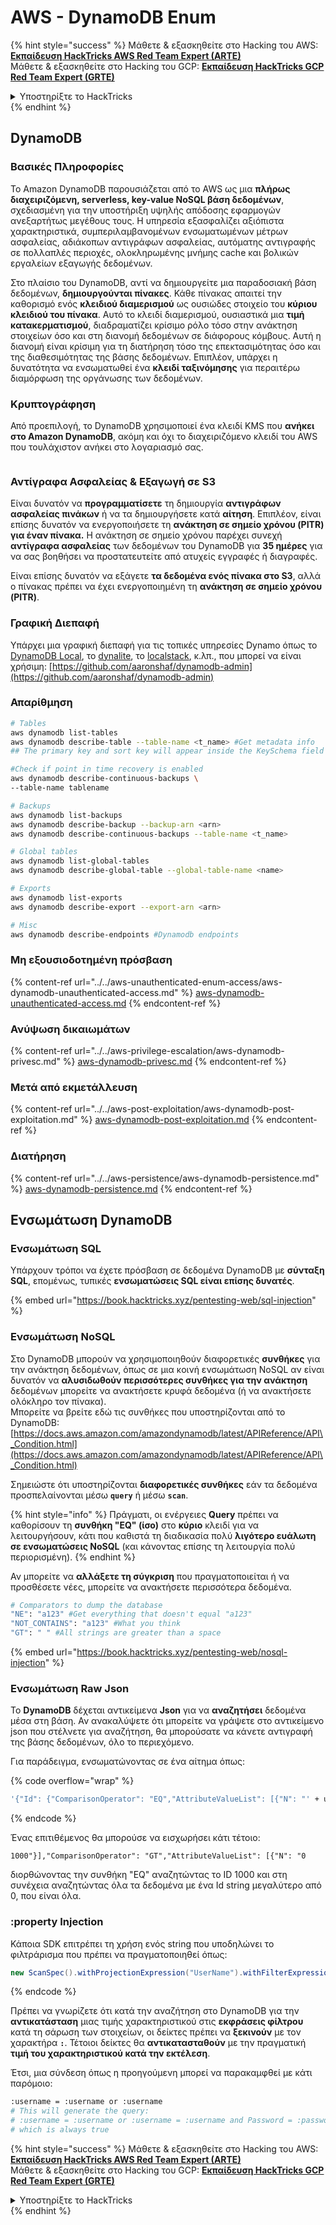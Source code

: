 # AWS - DynamoDB Enum

{% hint style="success" %}
Μάθετε & εξασκηθείτε στο Hacking του AWS:<img src="/.gitbook/assets/image.png" alt="" data-size="line">[**Εκπαίδευση HackTricks AWS Red Team Expert (ARTE)**](https://training.hacktricks.xyz/courses/arte)<img src="/.gitbook/assets/image.png" alt="" data-size="line">\
Μάθετε & εξασκηθείτε στο Hacking του GCP: <img src="/.gitbook/assets/image (2).png" alt="" data-size="line">[**Εκπαίδευση HackTricks GCP Red Team Expert (GRTE)**<img src="/.gitbook/assets/image (2).png" alt="" data-size="line">](https://training.hacktricks.xyz/courses/grte)

<details>

<summary>Υποστηρίξτε το HackTricks</summary>

* Ελέγξτε τα [**σχέδια συνδρομής**](https://github.com/sponsors/carlospolop)!
* **Εγγραφείτε** στη 💬 [**ομάδα Discord**](https://discord.gg/hRep4RUj7f) ή στη [**ομάδα telegram**](https://t.me/peass) ή **ακολουθήστε** μας στο **Twitter** 🐦 [**@hacktricks\_live**](https://twitter.com/hacktricks\_live)**.**
* **Μοιραστείτε κόλπα χάκερ υποβάλλοντας PRs** στα αποθετήρια [**HackTricks**](https://github.com/carlospolop/hacktricks) και [**HackTricks Cloud**](https://github.com/carlospolop/hacktricks-cloud).

</details>
{% endhint %}

## DynamoDB

### Βασικές Πληροφορίες

Το Amazon DynamoDB παρουσιάζεται από το AWS ως μια **πλήρως διαχειριζόμενη, serverless, key-value NoSQL βάση δεδομένων**, σχεδιασμένη για την υποστήριξη υψηλής απόδοσης εφαρμογών ανεξαρτήτως μεγέθους τους. Η υπηρεσία εξασφαλίζει αξιόπιστα χαρακτηριστικά, συμπεριλαμβανομένων ενσωματωμένων μέτρων ασφαλείας, αδιάκοπων αντιγράφων ασφαλείας, αυτόματης αντιγραφής σε πολλαπλές περιοχές, ολοκληρωμένης μνήμης cache και βολικών εργαλείων εξαγωγής δεδομένων.

Στο πλαίσιο του DynamoDB, αντί να δημιουργείτε μια παραδοσιακή βάση δεδομένων, **δημιουργούνται πίνακες**. Κάθε πίνακας απαιτεί την καθορισμό ενός **κλειδιού διαμερισμού** ως ουσιώδες στοιχείο του **κύριου κλειδιού του πίνακα**. Αυτό το κλειδί διαμερισμού, ουσιαστικά μια **τιμή κατακερματισμού**, διαδραματίζει κρίσιμο ρόλο τόσο στην ανάκτηση στοιχείων όσο και στη διανομή δεδομένων σε διάφορους κόμβους. Αυτή η διανομή είναι κρίσιμη για τη διατήρηση τόσο της επεκτασιμότητας όσο και της διαθεσιμότητας της βάσης δεδομένων. Επιπλέον, υπάρχει η δυνατότητα να ενσωματωθεί ένα **κλειδί ταξινόμησης** για περαιτέρω διαμόρφωση της οργάνωσης των δεδομένων.

### Κρυπτογράφηση

Από προεπιλογή, το DynamoDB χρησιμοποιεί ένα κλειδί KMS που **ανήκει στο Amazon DynamoDB**, ακόμη και όχι το διαχειριζόμενο κλειδί του AWS που τουλάχιστον ανήκει στο λογαριασμό σας.

<figure><img src="https://lh4.googleusercontent.com/JjtNS7aA-_GRMgZb4v93jWEQJi6DQdUPq0FEpzZPdeyCeNoG05p0NJiV9Zs-ULs_-Tfjmx0W1ZgsE2Ui2ljo7D-1a87Xny-gpLVQO0XmXdFoph9ci1RepbVNwaCe9oPruEZSEDxGTxF5dIv6pW1WpT6kWA=s2048" alt=""><figcaption></figcaption></figure>

### Αντίγραφα Ασφαλείας & Εξαγωγή σε S3

Είναι δυνατόν να **προγραμματίσετε** τη δημιουργία **αντιγράφων ασφαλείας πινάκων** ή να τα δημιουργήσετε κατά **αίτηση**. Επιπλέον, είναι επίσης δυνατόν να ενεργοποιήσετε τη **ανάκτηση σε σημείο χρόνου (PITR) για έναν πίνακα.** Η ανάκτηση σε σημείο χρόνου παρέχει συνεχή **αντίγραφα ασφαλείας** των δεδομένων του DynamoDB για **35 ημέρες** για να σας βοηθήσει να προστατευτείτε από ατυχείς εγγραφές ή διαγραφές.

Είναι επίσης δυνατόν να εξάγετε **τα δεδομένα ενός πίνακα στο S3**, αλλά ο πίνακας πρέπει να έχει ενεργοποιημένη τη **ανάκτηση σε σημείο χρόνου (PITR)**.

### Γραφική Διεπαφή

Υπάρχει μια γραφική διεπαφή για τις τοπικές υπηρεσίες Dynamo όπως το [DynamoDB Local](https://aws.amazon.com/blogs/aws/dynamodb-local-for-desktop-development/), το [dynalite](https://github.com/mhart/dynalite), το [localstack](https://github.com/localstack/localstack), κ.λπ., που μπορεί να είναι χρήσιμη: [https://github.com/aaronshaf/dynamodb-admin](https://github.com/aaronshaf/dynamodb-admin)

### Απαρίθμηση
```bash
# Tables
aws dynamodb list-tables
aws dynamodb describe-table --table-name <t_name> #Get metadata info
## The primary key and sort key will appear inside the KeySchema field

#Check if point in time recovery is enabled
aws dynamodb describe-continuous-backups \
--table-name tablename

# Backups
aws dynamodb list-backups
aws dynamodb describe-backup --backup-arn <arn>
aws dynamodb describe-continuous-backups --table-name <t_name>

# Global tables
aws dynamodb list-global-tables
aws dynamodb describe-global-table --global-table-name <name>

# Exports
aws dynamodb list-exports
aws dynamodb describe-export --export-arn <arn>

# Misc
aws dynamodb describe-endpoints #Dynamodb endpoints
```
### Μη εξουσιοδοτημένη πρόσβαση

{% content-ref url="../../aws-unauthenticated-enum-access/aws-dynamodb-unauthenticated-access.md" %}
[aws-dynamodb-unauthenticated-access.md](../../aws-unauthenticated-enum-access/aws-dynamodb-unauthenticated-access.md)
{% endcontent-ref %}

### Ανύψωση δικαιωμάτων

{% content-ref url="../../aws-privilege-escalation/aws-dynamodb-privesc.md" %}
[aws-dynamodb-privesc.md](../../aws-privilege-escalation/aws-dynamodb-privesc.md)
{% endcontent-ref %}

### Μετά από εκμετάλλευση

{% content-ref url="../../aws-post-exploitation/aws-dynamodb-post-exploitation.md" %}
[aws-dynamodb-post-exploitation.md](../../aws-post-exploitation/aws-dynamodb-post-exploitation.md)
{% endcontent-ref %}

### Διατήρηση

{% content-ref url="../../aws-persistence/aws-dynamodb-persistence.md" %}
[aws-dynamodb-persistence.md](../../aws-persistence/aws-dynamodb-persistence.md)
{% endcontent-ref %}

## Ενσωμάτωση DynamoDB

### Ενσωμάτωση SQL

Υπάρχουν τρόποι να έχετε πρόσβαση σε δεδομένα DynamoDB με **σύνταξη SQL**, επομένως, τυπικές **ενσωματώσεις SQL είναι επίσης δυνατές**.

{% embed url="https://book.hacktricks.xyz/pentesting-web/sql-injection" %}

### Ενσωμάτωση NoSQL

Στο DynamoDB μπορούν να χρησιμοποιηθούν διαφορετικές **συνθήκες** για την ανάκτηση δεδομένων, όπως σε μια κοινή ενσωμάτωση NoSQL αν είναι δυνατόν να **αλυσιδωθούν περισσότερες συνθήκες για την ανάκτηση** δεδομένων μπορείτε να ανακτήσετε κρυφά δεδομένα (ή να ανακτήσετε ολόκληρο τον πίνακα).\
Μπορείτε να βρείτε εδώ τις συνθήκες που υποστηρίζονται από το DynamoDB: [https://docs.aws.amazon.com/amazondynamodb/latest/APIReference/API\_Condition.html](https://docs.aws.amazon.com/amazondynamodb/latest/APIReference/API\_Condition.html)

Σημειώστε ότι υποστηρίζονται **διαφορετικές συνθήκες** εάν τα δεδομένα προσπελαίνονται μέσω **`query`** ή μέσω **`scan`**.

{% hint style="info" %}
Πράγματι, οι ενέργειες **Query** πρέπει να καθορίσουν τη **συνθήκη "EQ" (ίσο)** στο **κύριο** κλειδί για να λειτουργήσουν, κάτι που καθιστά τη διαδικασία πολύ **λιγότερο ευάλωτη σε ενσωματώσεις NoSQL** (και κάνοντας επίσης τη λειτουργία πολύ περιορισμένη).
{% endhint %}

Αν μπορείτε να **αλλάξετε τη σύγκριση** που πραγματοποιείται ή να προσθέσετε νέες, μπορείτε να ανακτήσετε περισσότερα δεδομένα.
```bash
# Comparators to dump the database
"NE": "a123" #Get everything that doesn't equal "a123"
"NOT_CONTAINS": "a123" #What you think
"GT": " " #All strings are greater than a space
```
{% embed url="https://book.hacktricks.xyz/pentesting-web/nosql-injection" %}

### Ενσωμάτωση Raw Json

Το **DynamoDB** δέχεται αντικείμενα **Json** για να **αναζητήσει** δεδομένα μέσα στη βάση. Αν ανακαλύψετε ότι μπορείτε να γράψετε στο αντικείμενο json που στέλνετε για αναζήτηση, θα μπορούσατε να κάνετε αντιγραφή της βάσης δεδομένων, όλο το περιεχόμενο.

Για παράδειγμα, ενσωματώνοντας σε ένα αίτημα όπως:

{% code overflow="wrap" %}
```bash
'{"Id": {"ComparisonOperator": "EQ","AttributeValueList": [{"N": "' + user_input + '"}]}}'
```
{% endcode %}

Ένας επιτιθέμενος θα μπορούσε να εισχωρήσει κάτι τέτοιο:

`1000"}],"ComparisonOperator": "GT","AttributeValueList": [{"N": "0`

διορθώνοντας την συνθήκη "EQ" αναζητώντας το ID 1000 και στη συνέχεια αναζητώντας όλα τα δεδομένα με ένα Id string μεγαλύτερο από 0, που είναι όλα.

### :property Injection

Κάποια SDK επιτρέπει τη χρήση ενός string που υποδηλώνει το φιλτράρισμα που πρέπει να πραγματοποιηθεί όπως:
```java
new ScanSpec().withProjectionExpression("UserName").withFilterExpression(user_input+" = :username and Password = :password").withValueMap(valueMap)
```
{% endcode %}

Πρέπει να γνωρίζετε ότι κατά την αναζήτηση στο DynamoDB για την **αντικατάσταση** μιας τιμής χαρακτηριστικού στις **εκφράσεις φίλτρου** κατά τη σάρωση των στοιχείων, οι δείκτες πρέπει να **ξεκινούν** με τον χαρακτήρα **`:`**. Τέτοιοι δείκτες θα **αντικατασταθούν** με την πραγματική **τιμή του χαρακτηριστικού κατά την εκτέλεση**.

Έτσι, μια σύνδεση όπως η προηγούμενη μπορεί να παρακαμφθεί με κάτι παρόμοιο:
```bash
:username = :username or :username
# This will generate the query:
# :username = :username or :username = :username and Password = :password
# which is always true
```
{% hint style="success" %}
Μάθετε & εξασκηθείτε στο Hacking του AWS:<img src="/.gitbook/assets/image.png" alt="" data-size="line">[**Εκπαίδευση HackTricks AWS Red Team Expert (ARTE)**](https://training.hacktricks.xyz/courses/arte)<img src="/.gitbook/assets/image.png" alt="" data-size="line">\
Μάθετε & εξασκηθείτε στο Hacking του GCP: <img src="/.gitbook/assets/image (2).png" alt="" data-size="line">[**Εκπαίδευση HackTricks GCP Red Team Expert (GRTE)**<img src="/.gitbook/assets/image (2).png" alt="" data-size="line">](https://training.hacktricks.xyz/courses/grte)

<details>

<summary>Υποστηρίξτε το HackTricks</summary>

* Ελέγξτε τα [**σχέδια συνδρομής**](https://github.com/sponsors/carlospolop)!
* **Συμμετέχετε** 💬 [**στην ομάδα Discord**](https://discord.gg/hRep4RUj7f) ή στην [**ομάδα telegram**](https://t.me/peass) ή **ακολουθήστε** μας στο **Twitter** 🐦 [**@hacktricks\_live**](https://twitter.com/hacktricks\_live)**.**
* **Κοινοποιήστε τεχνικές χάκινγκ υποβάλλοντας PRs** στα αποθετήρια [**HackTricks**](https://github.com/carlospolop/hacktricks) και [**HackTricks Cloud**](https://github.com/carlospolop/hacktricks-cloud).

</details>
{% endhint %}
